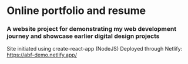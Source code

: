 # Online portfolio and resume

### A website project for demonstrating my web development journey and showcase earlier digital design projects

Site initiated using create-react-app (NodeJS)
Deployed through Netlify: https://abf-demo.netlify.app/
